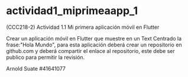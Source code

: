 # actividad1_miprimeaapp_1
(CCC218-2) Actividad 1.1 Mi primera aplicación móvil en Flutter

Crear un aplicación móvil en Flutter que muestre en un Text Centrado la frase:"Hola Mundo", para esta aplicación deberá crear un repositorio en github.com y deberá compartir el enlace al repositorio, este debe ser publico para permitir la revisión.

Arnold Suate #41641077
